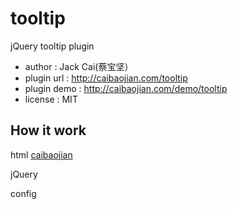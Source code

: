 tooltip
=======

jQuery tooltip plugin

- author      : Jack Cai(蔡宝坚）
- plugin url  : http://caibaojian.com/tooltip
- plugin demo : http://caibaojian.com/demo/tooltip
- license     : MIT

## How it work

html
<a href="http://caibaojian.com" title="about frontend website">caibaojian</a>

jQuery
<script>$(function(){ $("a").tooltip();}); </script>

config




